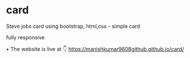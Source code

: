 # card
Steve jobs card using bootstrap, html,css - simple card

fully responsive 

• The website is live at 👇
https://manishkumar9608github.github.io/card/
